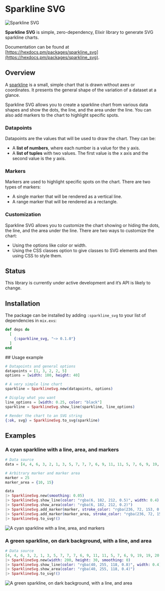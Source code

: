 # Sparkline SVG

![Sparkline SVG](https://raw.githubusercontent.com/abdelaz3r/sparkline_svg/main/documents/assets/cover.png)

**Sparkline SVG** is simple, zero-dependency, Elixir library to generate SVG sparkline charts.

Documentation can be found at [https://hexdocs.pm/packages/sparkline_svg](https://hexdocs.pm/packages/sparkline_svg).

## Overview

A [sparkline](https://en.wikipedia.org/wiki/Sparkline) is a small, simple chart that is drawn
without axes or coordinates. It presents the general shape of the variation of a dataset at a
glance.

Sparkline SVG allows you to create a sparkline chart from various data shapes and show the dots,
the line, and the area under the line. You can also add markers to the chart to highlight
specific spots.

### Datapoints

Datapoints are the values that will be used to draw the chart. They can be:
- A **list of numbers**, where each number is a value for the y axis.
- A **list of tuples** with two values. The first value is the x axis and the second value is
  the y axis.

### Markers

Markers are used to highlight specific spots on the chart. There are two types of markers:
- A single marker that will be rendered as a vertical line.
- A range marker that will be rendered as a rectangle.

### Customization

Sparkline SVG allows you to customize the chart showing or hiding the dots, the line, and the area
under the line. There are two ways to customize the chart:
- Using the options like color or width.
- Using the CSS classes option to give classes to SVG elements and then using CSS to style them.

## Status

This library is currently under active development and it’s API is likely to change.

## Installation

The package can be installed by adding `:sparkline_svg` to your list of dependencies in `mix.exs`:

```elixir
def deps do
  [
    {:sparkline_svg, "~> 0.1.0"}
  ]
end
```

## Usage example

``` elixir
# Datapoints and general options
datapoints = [1, 3, 2, 2, 5]
options = [width: 100, height: 40]

# A very simple line chart
sparkline = SparklineSvg.new(datapoints, options)

# Display what you want
line_options = [width: 0.25, color: "black"]
sparkline = SparklineSvg.show_line(sparkline, line_options)

# Render the chart to an SVG string
{:ok, svg} = SparklineSvg.to_svg(sparkline)
```

## Examples

### A cyan sparkline with a line, area, and markers

``` elixir
# Data source
data = [4, 4, 6, 3, 2, 1, 3, 5, 7, 7, 7, 6, 9, 11, 11, 5, 7, 6, 9, 19, 19, 20, 21, 20, 17, 20, 19, 17]

# Arbitrary marker and marker area
marker = 25
marker_area = {10, 15}

data
|> SparklineSvg.new(smoothing: 0.05)
|> SparklineSvg.show_line(color: "rgba(6, 182, 212, 0.5)", width: 0.4)
|> SparklineSvg.show_area(color: "rgba(6, 182, 212, 0.2)")
|> SparklineSvg.add_marker(marker, stroke_color: "rgba(236, 72, 153, 0.8)", stroke_width: 0.4)
|> SparklineSvg.add_marker(marker_area, stroke_color: "rgba(236, 72, 153, 0.4)", stroke_width: 0.4, fill_color: "rgba(236, 72, 153, 0.2)")
|> SparklineSvg.to_svg!()
```

![A cyan sparkline with a line, area, and markers](https://raw.githubusercontent.com/abdelaz3r/sparkline_svg/main/documents/assets/light-sparkline-example.png)

### A green sparkline, on dark background, with a line, and area

``` elixir
# Data source
[4, 4, 6, 3, 2, 1, 3, 5, 7, 7, 7, 6, 9, 11, 11, 5, 7, 6, 9, 19, 19, 20, 21, 20, 17, 20, 19, 17]
|> SparklineSvg.new(width: 200, height: 30, smoothing: 0)
|> SparklineSvg.show_line(color: "rgba(40, 255, 118, 0.8)", width: 0.4)
|> SparklineSvg.show_area(color: "rgba(40, 255, 118, 0.4)")
|> SparklineSvg.to_svg!()
```

![A green sparkline, on dark background, with a line, and area](https://raw.githubusercontent.com/abdelaz3r/sparkline_svg/main/documents/assets/dark-sparkline-example.png)
